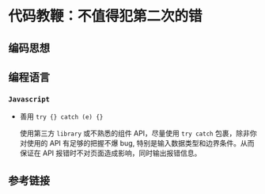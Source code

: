 # 代码教鞭：不值得犯第二次的错

## 编码思想

## 编程语言

### `Javascript` 

- 善用 `try {} catch (e) {}`
    
    使用第三方 `library` 或不熟悉的组件 API，尽量使用 `try catch` 包裹，除非你对使用的 API 有足够的把握不爆 bug, 特别是输入数据类型和边界条件。从而保证在 API 报错时不对页面造成影响，同时输出报错信息。
    
    
## 参考链接
